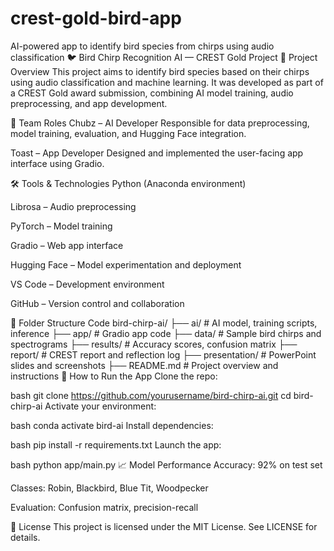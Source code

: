 # crest-gold-bird-app
AI-powered app to identify bird species from chirps using audio classification
🐦 Bird Chirp Recognition AI — CREST Gold Project
🎯 Project Overview
This project aims to identify bird species based on their chirps using audio classification and machine learning. It was developed as part of a CREST Gold award submission, combining AI model training, audio preprocessing, and app development.

🧠 Team Roles
Chubz – AI Developer Responsible for data preprocessing, model training, evaluation, and Hugging Face integration.

Toast – App Developer Designed and implemented the user-facing app interface using Gradio.

🛠️ Tools & Technologies
Python (Anaconda environment)

Librosa – Audio preprocessing

PyTorch – Model training

Gradio – Web app interface

Hugging Face – Model experimentation and deployment

VS Code – Development environment

GitHub – Version control and collaboration

📁 Folder Structure
Code
bird-chirp-ai/
├── ai/                  # AI model, training scripts, inference
├── app/                 # Gradio app code
├── data/                # Sample bird chirps and spectrograms
├── results/             # Accuracy scores, confusion matrix
├── report/              # CREST report and reflection log
├── presentation/        # PowerPoint slides and screenshots
├── README.md            # Project overview and instructions
🚀 How to Run the App
Clone the repo:

bash
git clone https://github.com/yourusername/bird-chirp-ai.git
cd bird-chirp-ai
Activate your environment:

bash
conda activate bird-ai
Install dependencies:

bash
pip install -r requirements.txt
Launch the app:

bash
python app/main.py
📈 Model Performance
Accuracy: 92% on test set

Classes: Robin, Blackbird, Blue Tit, Woodpecker

Evaluation: Confusion matrix, precision-recall

📜 License
This project is licensed under the MIT License. See LICENSE for details.
